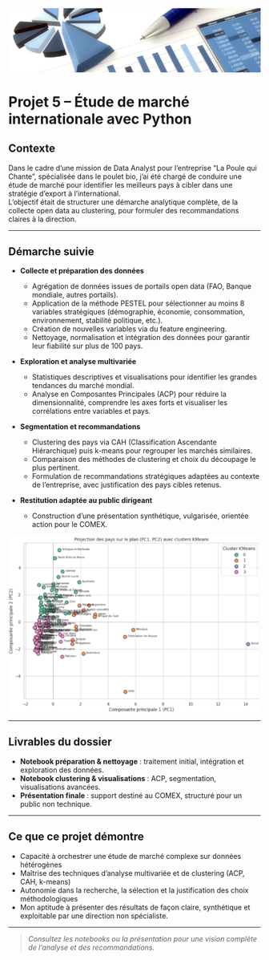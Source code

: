 <img src="../Images/etude.png" alt="Dashboard Profil" width="1100"/>

# Projet 5 – Étude de marché internationale avec Python

## Contexte

Dans le cadre d’une mission de Data Analyst pour l’entreprise “La Poule qui Chante”, spécialisée dans le poulet bio, j’ai été chargé de conduire une étude de marché pour identifier les meilleurs pays à cibler dans une stratégie d’export à l’international.  
L’objectif était de structurer une démarche analytique complète, de la collecte open data au clustering, pour formuler des recommandations claires à la direction.

---

## Démarche suivie

- **Collecte et préparation des données**
  - Agrégation de données issues de portails open data (FAO, Banque mondiale, autres portails).
  - Application de la méthode PESTEL pour sélectionner au moins 8 variables stratégiques (démographie, économie, consommation, environnement, stabilité politique, etc.).
  - Création de nouvelles variables via du feature engineering.
  - Nettoyage, normalisation et intégration des données pour garantir leur fiabilité sur plus de 100 pays.

- **Exploration et analyse multivariée**
  - Statistiques descriptives et visualisations pour identifier les grandes tendances du marché mondial.
  - Analyse en Composantes Principales (ACP) pour réduire la dimensionnalité, comprendre les axes forts et visualiser les corrélations entre variables et pays.

- **Segmentation et recommandations**
  - Clustering des pays via CAH (Classification Ascendante Hiérarchique) puis k-means pour regrouper les marchés similaires.
  - Comparaison des méthodes de clustering et choix du découpage le plus pertinent.
  - Formulation de recommandations stratégiques adaptées au contexte de l’entreprise, avec justification des pays cibles retenus.

- **Restitution adaptée au public dirigeant**
  - Construction d’une présentation synthétique, vulgarisée, orientée action pour le COMEX.

<img src="../Images/cluster.png" alt="Dashboard Profil" width="500"/>

---

## Livrables du dossier

- **Notebook préparation & nettoyage** : traitement initial, intégration et exploration des données.
- **Notebook clustering & visualisations** : ACP, segmentation, visualisations avancées.
- **Présentation finale** : support destiné au COMEX, structuré pour un public non technique.

---

## Ce que ce projet démontre

- Capacité à orchestrer une étude de marché complexe sur données hétérogènes
- Maîtrise des techniques d’analyse multivariée et de clustering (ACP, CAH, k-means)
- Autonomie dans la recherche, la sélection et la justification des choix méthodologiques
- Mon aptitude à présenter des résultats de façon claire, synthétique et exploitable par une direction non spécialiste.

---

> *Consultez les notebooks ou la présentation pour une vision complète de l’analyse et des recommandations.*
